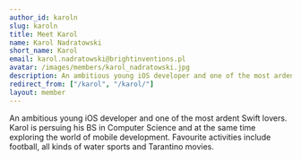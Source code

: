 ```yaml
---
author_id: karoln
slug: karoln
title: Meet Karol
name: Karol Nadratowski
short_name: Karol
email: karol.nadratowski@brightinventions.pl
avatar: /images/members/karol_nadratowski.jpg
description: An ambitious young iOS developer and one of the most ardent Swift lovers
redirect_from: ["/karol", "/karol/"]
layout: member
---
```


An ambitious young iOS developer and one of the most ardent Swift lovers. Karol is persuing his BS in Computer Science and at the same time exploring the world of mobile development. Favourite activities include football, all kinds of water sports and Tarantino movies.
